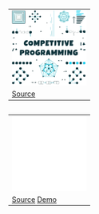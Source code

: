 <span>
  <table align=left>
    <tr>
      <td>
        <img src="_files/competitive-programming.svg" width="150" height="150" >
      </td>
    </tr>
    <tr>
      <td>
	    <a href="https://github.com/esix/competitive-programming">Source</a>
      </td>
    </tr>
  </table>
</span>

<span >
  <table align=left>
    <tr>
      <td>
        <img src="_files/15.svg" width="150" height="150" >
      </td>
    </tr>
    <tr>
      <td>
   	    <a href="https://github.com/esix/esix.github.io/tree/master/source/demo/15">Source</a>
        <a align=right href="https://esix.github.io/demo/15/">Demo</a>
      </td>
    </tr>
  </table>	
</span>
